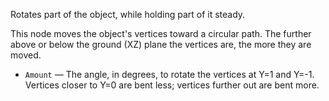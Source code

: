Rotates part of the object, while holding part of it steady.

This node moves the object's vertices toward a circular path.  The further above or below the ground (XZ) plane the vertices are, the more they are moved.

   - `Amount` — The angle, in degrees, to rotate the vertices at Y=1 and Y=-1.  Vertices closer to Y=0 are bent less; vertices further out are bent more.
